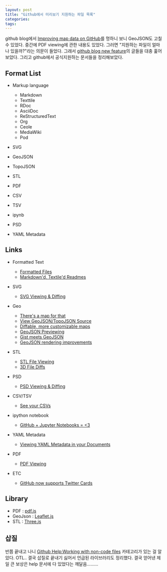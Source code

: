 ```yaml
---
layout: post
title: "Github에서 미리보기 지원하는 파일 목록"
categories:
tags: 
---
```

github blog에서 [Improving map data on GitHub](https://github.com/blog/2041-improving-map-data-on-github)를 멍하니 보니 GeoJSON도 고칠 수 있었다. 중간에 PDF viewing에 관한 내용도 있었다. 그러면 "지원하는 파일이 얼마나 있을까?"라는 의문이 들었다. 그래서 [github blog new feature](https://github.com/blog/category/ship)의 글들을 대충 훑어보았다. 그리고 github에서 공식지원하는 문서들을 정리해보았다.

## Format List

* Markup language
  * Markdown
  * Texttile
  * RDoc
  * AsciiDoc
  * ReStructuredText
  * Org
  * Ceole
  * MediaWiki
  * Pod                                    
* SVG
* GeoJSON
* TopoJSON
* STL
* PDF
* CSV
* TSV
* ipynb
* PSD

* YAML Metadata

## Links

* Formatted Text
  * [Formatted Files](https://github.com/blog/115-formatted-files)
  * [Markdown'd, Textile'd Readmes](https://github.com/blog/19-markdown-d-textile-d-readmes)
* SVG
  * [SVG Viewing & Diffing](https://github.com/blog/1902-svg-viewing-diffing)

* Geo
  * [There's a map for that](https://github.com/blog/1528-there-s-a-map-for-that)
  * [View GeoJSON/TopoJSON Source](https://github.com/blog/1865-view-geojson-topojson-source)
  * [Diffable, more customizable maps](https://github.com/blog/1772-diffable-more-customizable-maps)
  * [GeoJSON Previewing](https://github.com/blog/1638-geojson-previewing)
  * [Gist meets GeoJSON](https://github.com/blog/1576-gist-meets-geojson)
  * [GeoJSON rendering improvements](https://github.com/blog/1541-geojson-rendering-improvements)
* STL
  * [STL File Viewing](https://github.com/blog/1465-stl-file-viewing)
  * [3D File Diffs](https://github.com/blog/1633-3d-file-diffs)
* PSD
  * [PSD Viewing & Diffing](https://github.com/blog/1845-psd-viewing-diffing)
* CSV/TSV
  * [See your CSVs](https://github.com/blog/1601-see-your-csvs)
* ipython notebook
  * [GitHub + Jupyter Notebooks = <3](https://github.com/blog/1995-github-jupyter-notebooks-3)
* YAML Metadata
  * [Viewing YAML Metadata in your Documents](https://github.com/blog/1647-viewing-yaml-metadata-in-your-documents)
* PDF
  * [PDF Viewing](https://github.com/blog/1974-pdf-viewing)
* ETC
  * [GitHub now supports Twitter Cards](https://github.com/blog/1388-github-now-supports-twitter-cards)

## Library

* PDF : [pdf.js](https://github.com/mozilla/pdf.js)
* GeoJson : [Leaflet.js](http://leafletjs.com/)
* STL : [Three.js](threejs.org)

## 삽질

반쯤 끝내고 나니 [Github Help:Working with non-code files](https://help.github.com/categories/working-with-non-code-files/) 카테고리가 있는 걸 알았다. OTL..
결국 삽질로 끝내기 싫어서 언급된 라이브러리도 정리했다. 결국 얻어낸 제일 큰 보상은 help 문서에 다 있었다는 깨달음.........